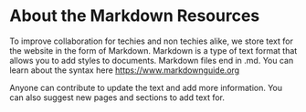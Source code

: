 # About the Markdown Resources

To improve collaboration for techies and non techies alike, we store text for the website in the form of Markdown. Markdown is a type of text format that allows you to add styles to documents. Markdown files end in .md. You can learn about the syntax here https://www.markdownguide.org

Anyone can contribute to update the text and add more information. You can also suggest new pages and sections to add text for.

